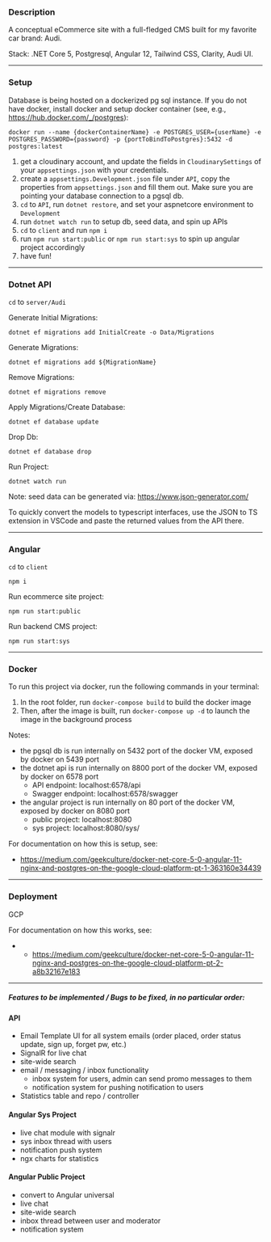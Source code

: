 ### Description

A conceptual eCommerce site with a full-fledged CMS built for my favorite car brand: Audi.

Stack: .NET Core 5, Postgresql, Angular 12, Tailwind CSS, Clarity, Audi UI.

---

### Setup

Database is being hosted on a dockerized pg sql instance. If you do not have docker, install docker and setup docker container (see, e.g., https://hub.docker.com/_/postgres):

`docker run --name {dockerContainerName} -e POSTGRES_USER={userName} -e POSTGRES_PASSWORD={password} -p {portToBindToPostgres}:5432 -d postgres:latest`

1. get a cloudinary account, and update the fields in `CloudinarySettings` of your `appsettings.json` with your credentials.
2. create a `appsettings.Development.json` file under `API`, copy the properties from `appsettings.json` and fill them out. Make sure you are pointing your database connection to a pgsql db.
3. `cd` to `API`, run `dotnet restore`, and set your aspnetcore environment to `Development`
4. run `dotnet watch run` to setup db, seed data, and spin up APIs
5. `cd` to `client` and run `npm i`
6. run `npm run start:public` or `npm run start:sys` to spin up angular project accordingly
7. have fun!

---

### Dotnet API

`cd` to `server/Audi`

Generate Initial Migrations:

`dotnet ef migrations add InitialCreate -o Data/Migrations`

Generate Migrations:

`dotnet ef migrations add ${MigrationName}`

Remove Migrations:

`dotnet ef migrations remove`

Apply Migrations/Create Database:

`dotnet ef database update`

Drop Db:

`dotnet ef database drop`

Run Project:

`dotnet watch run`

Note: seed data can be generated via: https://www.json-generator.com/

To quickly convert the models to typescript interfaces, use the JSON to TS extension in VSCode and paste the returned values from the API there.

---

### Angular

`cd` to `client`

`npm i`

Run ecommerce site project:

`npm run start:public`

Run backend CMS project:

`npm run start:sys`

---

### Docker

To run this project via docker, run the following commands in your terminal:

1. In the root folder, run `docker-compose build` to build the docker image
2. Then, after the image is built, run `docker-compose up -d` to launch the image in the background process

Notes:

- the pgsql db is run internally on 5432 port of the docker VM, exposed by docker on 5439 port
- the dotnet api is run internally on 8800 port of the docker VM, exposed by docker on 6578 port
  - API endpoint: localhost:6578/api
  - Swagger endpoint: localhost:6578/swagger
- the angular project is run internally on 80 port of the docker VM, exposed by docker on 8080 port
  - public project: localhost:8080
  - sys project: localhost:8080/sys/

For documentation on how this is setup, see:

- https://medium.com/geekculture/docker-net-core-5-0-angular-11-nginx-and-postgres-on-the-google-cloud-platform-pt-1-363160e34439

---

### Deployment

GCP

For documentation on how this works, see:

- - https://medium.com/geekculture/docker-net-core-5-0-angular-11-nginx-and-postgres-on-the-google-cloud-platform-pt-2-a8b32167e183

---

##### Features to be implemented / Bugs to be fixed, in no particular order:

#### API

- Email Template UI for all system emails (order placed, order status update, sign up, forget pw, etc.)
- SignalR for live chat
- site-wide search
- email / messaging / inbox functionality
  - inbox system for users, admin can send promo messages to them
  - notification system for pushing notification to users
- Statistics table and repo / controller

#### Angular Sys Project

- live chat module with signalr
- sys inbox thread with users
- notification push system
- ngx charts for statistics

#### Angular Public Project

- convert to Angular universal
- live chat
- site-wide search
- inbox thread between user and moderator
- notification system